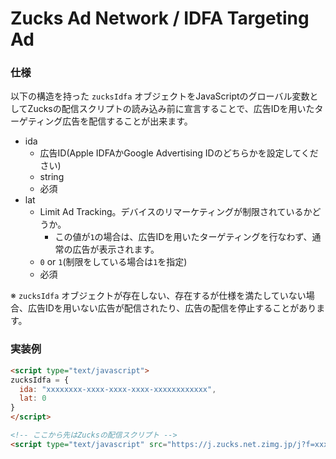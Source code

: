 # Zucks Ad Network / IDFA Targeting Ad

### 仕様

以下の構造を持った `zucksIdfa` オブジェクトをJavaScriptのグローバル変数としてZucksの配信スクリプトの読み込み前に宣言することで、広告IDを用いたターゲティング広告を配信することが出来ます。

* ida
  * 広告ID(Apple IDFAかGoogle Advertising IDのどちらかを設定してください)
  * string
  * 必須
* lat
  * Limit Ad Tracking。デバイスのリマーケティングが制限されているかどうか。
    * この値が`1`の場合は、広告IDを用いたターゲティングを行なわず、通常の広告が表示されます。
  * `0` or `1`(制限をしている場合は`1`を指定)
  * 必須

※ `zucksIdfa` オブジェクトが存在しない、存在するが仕様を満たしていない場合、広告IDを用いない広告が配信されたり、広告の配信を停止することがあります。

### 実装例

```html
<script type="text/javascript">
zucksIdfa = {
  ida: "xxxxxxxx-xxxx-xxxx-xxxx-xxxxxxxxxxxx",
  lat: 0
}
</script>

<!-- ここから先はZucksの配信スクリプト -->
<script type="text/javascript" src="https://j.zucks.net.zimg.jp/j?f=xxx"></script>
```
